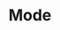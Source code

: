 ---
title: Mode
permalink: /docs/StandardLibrary#Mode
parent: Standard Library
has_children: false
nav_order: 4
---